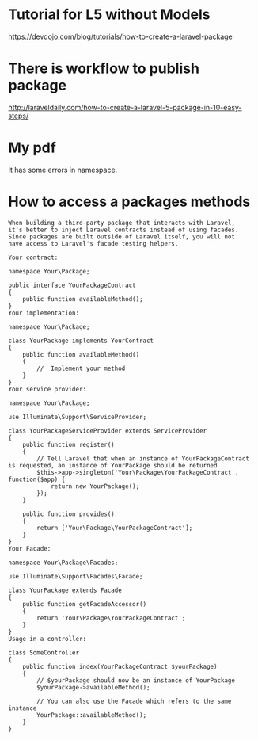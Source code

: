 # Tutorial for L5 without Models
https://devdojo.com/blog/tutorials/how-to-create-a-laravel-package

# There is workflow to publish package
http://laraveldaily.com/how-to-create-a-laravel-5-package-in-10-easy-steps/

# My pdf
It has some errors in namespace. 

# How to access a packages methods
````
When building a third-party package that interacts with Laravel, 
it's better to inject Laravel contracts instead of using facades. 
Since packages are built outside of Laravel itself, you will not 
have access to Laravel's facade testing helpers.

Your contract:

namespace Your\Package;

public interface YourPackageContract
{
    public function availableMethod();
}
Your implementation:

namespace Your\Package;

class YourPackage implements YourContract
{
    public function availableMethod()
    {
        //  Implement your method
    }
}
Your service provider:

namespace Your\Package;

use Illuminate\Support\ServiceProvider;

class YourPackageServiceProvider extends ServiceProvider
{
    public function register()
    {
        // Tell Laravel that when an instance of YourPackageContract is requested, an instance of YourPackage should be returned
        $this->app->singleton('Your\Package\YourPackageContract', function($app) {
            return new YourPackage();
        });
    }

    public function provides()
    {
        return ['Your\Package\YourPackageContract'];
    }
}
Your Facade:

namespace Your\Package\Facades;

use Illuminate\Support\Facades\Facade;

class YourPackage extends Facade
{
    public function getFacadeAccessor()
    {
        return 'Your\Package\YourPackageContract';
    }
}
Usage in a controller:

class SomeController
{
    public function index(YourPackageContract $yourPackage)
    {
        // $yourPackage should now be an instance of YourPackage
        $yourPackage->availableMethod();

        // You can also use the Facade which refers to the same instance
        YourPackage::availableMethod();
    }
}
````

